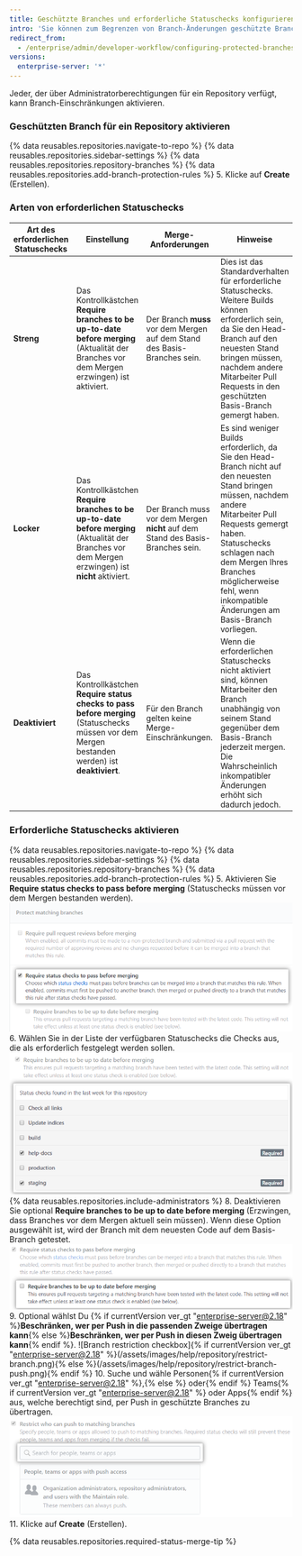 ```yaml
---
title: Geschützte Branches und erforderliche Statuschecks konfigurieren
intro: 'Sie können zum Begrenzen von Branch-Änderungen geschützte Branches aktivieren und erforderliche Statuschecks erzwingen, bevor ein Branch in einem Pull Request gemergt wird oder bevor Commits auf einem lokalen Branch per Push-Vorgang an den geschützten Remote-Branch übertragen werden können.'
redirect_from:
  - /enterprise/admin/developer-workflow/configuring-protected-branches-and-required-status-checks
versions:
  enterprise-server: '*'
---
```


Jeder, der über Administratorberechtigungen für ein Repository verfügt, kann Branch-Einschränkungen aktivieren.

### Geschützten Branch für ein Repository aktivieren

{% data reusables.repositories.navigate-to-repo %}
{% data reusables.repositories.sidebar-settings %}
{% data reusables.repositories.repository-branches %}
{% data reusables.repositories.add-branch-protection-rules %}
5. Klicke auf **Create** (Erstellen).

### Arten von erforderlichen Statuschecks

| Art des erforderlichen Statuschecks | Einstellung                                                                                                                                           | Merge-Anforderungen                                                             | Hinweise                                                                                                                                                                                                                                                                                           |
| ----------------------------------- | ----------------------------------------------------------------------------------------------------------------------------------------------------- | ------------------------------------------------------------------------------- | -------------------------------------------------------------------------------------------------------------------------------------------------------------------------------------------------------------------------------------------------------------------------------------------------- |
| **Streng**                          | Das Kontrollkästchen **Require branches to be up-to-date before merging** (Aktualität der Branches vor dem Mergen erzwingen) ist aktiviert.           | Der Branch **muss** vor dem Mergen auf dem Stand des Basis-Branches sein.       | Dies ist das Standardverhalten für erforderliche Statuschecks. Weitere Builds können erforderlich sein, da Sie den Head-Branch auf den neuesten Stand bringen müssen, nachdem andere Mitarbeiter Pull Requests in den geschützten Basis-Branch gemergt haben.                                      |
| **Locker**                          | Das Kontrollkästchen **Require branches to be up-to-date before merging** (Aktualität der Branches vor dem Mergen erzwingen) ist **nicht** aktiviert. | Der Branch muss vor dem Mergen **nicht** auf dem Stand des Basis-Branches sein. | Es sind weniger Builds erforderlich, da Sie den Head-Branch nicht auf den neuesten Stand bringen müssen, nachdem andere Mitarbeiter Pull Requests gemergt haben. Statuschecks schlagen nach dem Mergen Ihres Branches möglicherweise fehl, wenn inkompatible Änderungen am Basis-Branch vorliegen. |
| **Deaktiviert**                     | Das Kontrollkästchen **Require status checks to pass before merging** (Statuschecks müssen vor dem Mergen bestanden werden) ist **deaktiviert**.      | Für den Branch gelten keine Merge-Einschränkungen.                              | Wenn die erforderlichen Statuschecks nicht aktiviert sind, können Mitarbeiter den Branch unabhängig von seinem Stand gegenüber dem Basis-Branch jederzeit mergen. Die Wahrscheinlich inkompatibler Änderungen erhöht sich dadurch jedoch.                                                          |

### Erforderliche Statuschecks aktivieren

{% data reusables.repositories.navigate-to-repo %}
{% data reusables.repositories.sidebar-settings %}
{% data reusables.repositories.repository-branches %}
{% data reusables.repositories.add-branch-protection-rules %}
5. Aktivieren Sie **Require status checks to pass before merging** (Statuschecks müssen vor dem Mergen bestanden werden). ![Option für erforderliche Statuschecks](/assets/images/help/repository/required-status-checks.png)
6. Wählen Sie in der Liste der verfügbaren Statuschecks die Checks aus, die als erforderlich festgelegt werden sollen. ![Liste der verfügbaren Statuschecks](/assets/images/help/repository/required-statuses-list.png)
{% data reusables.repositories.include-administrators %}
8. Deaktivieren Sie optional **Require branches to be up to date before merging** (Erzwingen, dass Branches vor dem Mergen aktuell sein müssen). Wenn diese Option ausgewählt ist, wird der Branch mit dem neuesten Code auf dem Basis-Branch getestet. ![Kontrollkästchen für lockere oder strenge erforderliche Statuschecks](/assets/images/help/repository/protecting-branch-loose-status-new.png)
9. Optional wählst Du {% if currentVersion ver_gt "enterprise-server@2.18" %}**Beschränken, wer per Push in die passenden Zweige übertragen kann**{% else %}**Beschränken, wer per Push in diesen Zweig übertragen kann**{% endif %}. ![Branch restriction checkbox]{% if currentVersion ver_gt "enterprise-server@2.18" %}(/assets/images/help/repository/restrict-branch.png){% else %}(/assets/images/help/repository/restrict-branch-push.png){% endif %}
10. Suche und wähle Personen{% if currentVersion ver_gt "enterprise-server@2.18" %},{% else %} oder{% endif %} Teams{% if currentVersion ver_gt "enterprise-server@2.18" %} oder Apps{% endif %} aus, welche berechtigt sind, per Push in geschützte Branches zu übertragen. ![Suche für die Branch-Einschränkung](/assets/images/help/repository/restrict-branch-search.png)
11. Klicke auf **Create** (Erstellen).

{% data reusables.repositories.required-status-merge-tip %}
